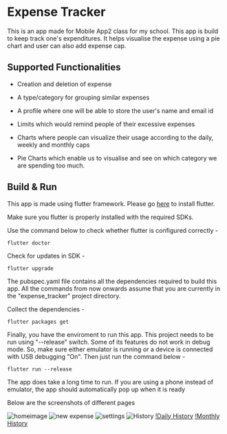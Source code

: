 # Expense Tracker

This is an app made for Mobile App2 class for my school. This app is build to keep track one's expenditures. It helps visualise the expense using a pie chart and user can also add expense cap.



## Supported Functionalities
- Creation and deletion of expense

- A type/category for grouping similar expenses

- A profile where one will be able to store the user's name and email id

- Limits which would remind people of their excessive expenses

- Charts where people can visualize their usage according to the daily, weekly and monthly caps

- Pie Charts which enable us to visualise and see on which category we are spending too much.




## Build & Run

This app is made using flutter framework. Please go [here](https://flutter.dev/docs/get-started/install) to install flutter.

Make sure you flutter is properly installed with the required SDKs.

Use the command below to check whether flutter is configured correctly -
```
flutter doctor
```

Check for updates in SDK -
```
flutter upgrade
```

The pubspec.yaml file contains all the dependencies required to build this app. All the commands from now onwards assume that you are currently in the "expense_tracker" project directory.

Collect the dependencies -
```
flutter packages get
```

Finally, you have the enviroment to run this app. This project needs to be run using "--release" switch. Some of its features do not work in debug mode. So, make sure either emulator is running or a device is connected with USB debugging "On". Then just run the command below -

```
flutter run --release
```

The app does take a long time to run. If you are using a phone instead of emulator, the app should automatically pop up when it is ready

Below are the screenshots of different pages 


![homeimage](images/)
![new expense](images/)
![settings](images/)
![History](images/)
[!Daily History](images/)
[!Monthly History](images/)
